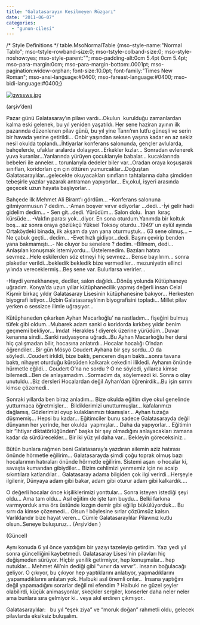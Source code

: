 ```yaml
---
title: "Galatasarayın Kesilmeyen Rüzgarı"
date: "2011-06-07"
categories: 
  - "gunun-cilesi"
---
```


/\* Style Definitions \*/ table.MsoNormalTable {mso-style-name:"Normal Tablo"; mso-tstyle-rowband-size:0; mso-tstyle-colband-size:0; mso-style-noshow:yes; mso-style-parent:""; mso-padding-alt:0cm 5.4pt 0cm 5.4pt; mso-para-margin:0cm; mso-para-margin-bottom:.0001pt; mso-pagination:widow-orphan; font-size:10.0pt; font-family:"Times New Roman"; mso-ansi-language:#0400; mso-fareast-language:#0400; mso-bidi-language:#0400;}

[![gwssws.jpg](/uploads/2011/06/gwssws.jpg)](/uploads/2011/06/gwssws.jpg "gwssws.jpg")

(arşiv’den)

Pazar günü Galatasaray’ın pilavı vardı...Okulun  kurulduğu zamanlardan kalma eski gelenek, bu yıl yeniden yaşatıldı. Her sene haziran ayının ilk pazarında düzenlenen pilav günü, bu yıl yine Tanrı’nın lutfu güneşli ve serin bir havada yerine getirildi... Onbir yaşından seksen yaşına kadar en az sekiz nesil okulda toplandı...İhtiyarlar konferans salonunda, gençler avlularda, bahçelerde, ufaklar aralarda dolaşıyor...Erkekler kızlar... Sonradan evlenerek yuva kuranlar...Yanlarında yürüyen çocuklarıyle babalar... kucaklarında bebeleri ile anneler... torunlarıyla dedeler biler var...Oradan oraya koşuşarak sınıfları, koridorları çın çın öttüren yumurcaklar...Doğuştan Galatasaraylılar...gelecekte okuyacakları sınıfların tahtalarına daha şimdiden tebeşirle yazılar yazarak antraman yapıyorlar... Ev,okul, işyeri arasında geçecek uzun hayata başlıyorlar...  

Bahçede ilk Mehmet Ali Birant’ı gördüm... –Konferans salonuna gitmiyormusun ? dedim...-Aman boşver vırvır ediyorlar ...dedi...-İyi gelir hadi gidelim dedim... - Sen git...dedi. Yürüdüm... Salon dolu.  İnan  kıraç  kürsüde... -Vakfın parası yok...diyor. En sona oturdum.Yanımda bir koltuk boş... az sonra oraya gözlükçü Yüksel Toksoy oturdu...1949’ un eylül ayında Ortaköydeki binada, ilk akşam da yan yana oturmuştuk... 63 sene olmuş... –Ne çabuk geçti... dedim... -Evet hızlı gidiyor...dedi. Başını çevirip benden yana bakmamıştı...- Ne oluyor bu senelere ? dedim. –Bilmem, dedi... Anlaşılan konuşmak istemiyordu... Üstelemedim. Bazıları hatıra sevmez...Hele eskilerden söz etmeyi hiç sevmez... Bense bayılırım... sonra plaketler verildi...bekledik bekledik bize vermediler... mezuniyetin ellinci yılında vereceklermiş...Beş sene var. Bulurlarsa verirler...

\-Haydi yemekhaneye, dediler, salon dağıldı...Dönüş yolunda Kütüphaneye uğradım. Konya’da uzun yıllar kütüphanecilik yapmış değerli insan Celal Kişmir birkaç yıldır Galatasaray Lisesinin kütüphanesine bakıyor... Herkesten biyografi istiyor...Üçbin Galatasaraylı’nın biyografisini topladı... Millet pilav yerken o sessizce ilimle uğraşıyor...

Kütüphaneden çıkarken Ayhan Macarlıoğlu’ na rastladım... fişeğini bulmuş tüfek gibi oldum...Mubarek adam sanki o koridorda kırkbeş yıldır benim geçmemi bekliyor... İmdat  Herakles ! diyerek üzerine yürüdüm...Duvar kenarına sindi...Sanki radyasyona uğradı...Bu Ayhan Macarlıoğlu her dersi hiç çalışmadan bilir, hocasına anlatırdı...Hocalar hocalığı O’ndan öğrendiler...Bir gün Mösyö Coudert Ayhana bir şey sordu...O da söyledi...Coudert irkildi, bize baktı, penceren dışarı baktı...sonra tavana baktı, nihayet oturduğu kürsüden kalkarak cekedini ilikledi. Ayhanın önünde hürmetle eğildi... Coudert O’na ne sordu ? O ne söyledi, yıllarca kimse bilemedi...Ben de anlayamadım...Sormadım da, söylemezdi ki. Sonra o olay unutuldu...Biz dersleri Hocalardan değil Ayhan’dan öğrenirdik...Bu işin sırrını kimse çözemedi..

Sonraki yıllarda ben biraz anladım... Bize okulda eğitim diye okul genelinde yutturmaca öğretmişler...  Bildiklerimizi unutturmuşlar... kafalarımızı dağlamış, Gözlerimizi oyup kulaklarımızı tıkamışlar... Ayhan tuzağa düşmemiş... Hepsi bu kadar... Eğitimciler bunu sadece Galatasarayda değil dünyanın her yerinde, her okulda  yapmışlar... Daha da yapıyorlar... Eğitimin bir “ihtiyar diktatörlüğünden” başka bir şey olmadığını anlayacakları zamana kadar da sürdürecekler... Bir iki yüz yıl daha var... Bekleyin göreceksiniz...

Bütün bunlara rağmen beni Galatasaray’a yazdıran ailemin aziz hatırası önünde hörmetle eğilirim... Galatasarayda şimdi çoğu toprak olmuş bazı hocalarımın hatıraları önünde hörmetle eğilirim. Sistemi aşan  o hocalar ki, savaşta kumandan gibiydiler... Bizim cehlimizi yenmemiz için ne acaip sıkıntılara katlandılar... Galatasaray adama bilgiden çok ilgi verirdi...Herşeyle ilgilenir, Dünyaya adam gibi bakar, adam gibi oturur adam gibi kalkardık....

O değerli hocalar önce kişiliklerimizi yonttular... Sonra isteyen istediği şeyi oldu... Ama tam oldu... Asıl eğitim de işte tam buydu... Belki farkına varmıyorduk ama örs üstünde kızgın demir gibi eğilip bükülüyorduk... Bu sırrı da kimse çözemedi... Olsun ! böylesine sırlar çözümsüz kalsın. Varlıklarıdır bize hayat veren... Cümle Galatasaraylılar Pilavınız kutlu olsun..Seneye buluşuruz... (Arşiv’den )   

(Güncel) 

Aynı konuda 6 yıl önce yazdığım bir yazıyı tazeleyip getirdim. Yazı yedi yıl sonra güncelliğini kaybetmedi. Galatasaray Lisesi’nin pilavları hiç değişmeden sürüyor. Hiçbir yenilik getirmiyor, hep konuşmalar… hep nutuklar… Mehmet Ali’nin dediği gibi “vırvır da vırvır”.. insanın boğulacağı geliyor. O çıkıyor, bu çıkıyor hep yaptıklarını anlatıyor, yapmadıklarını ,yapamadıklarını anlatan yok. Halbuki asıl önemli onlar..  İnsana yaptığını değil yapamadığını sorarlar değil mi efendim ? Halbuki ne güzel şeyler olabilirdi, küçük animasyonlar, skeçkler sergiler, konserler daha neler neler ama bunlara sıra gelmiyor ki.. veya akıl erdiren çıkmıyor..

Galatasaraylılar:   bu yıl “eşek ziya” ve “moruk doğan” rahmetli oldu, gelecek pilavlarda eksiksiz buluşalım.
